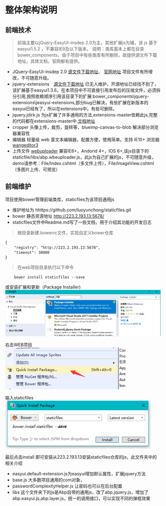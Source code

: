 
# 整体架构说明

## 前端技术

> 前端主要以jQuery-EasyUI-insdep 2.0为主，其他扩展js为辅，该 js 基于 easyui1.5.2 ，不兼容IE9及以下版本。 说明：类库基本上都在目录bower_components，由于项目中有些类库有所删除，故提供源文件下载地址，具体文档，官网都有提供。

* JQuery-EasyUI-insdep 2.0  [源文件下载地址](https://pan.baidu.com/s/1U8qu8DCP19aQY0hudkiXOA)、
[官网地址](https://www.insdep.com/) 项目文件有所增改，不可随意升级。
* jquery-extensions　[源文件下载地址](https://pan.baidu.com/s/1EDYwfHgGcQEA6S5N8-j_jg) 已无人维护，开源地址已经找不到了，该扩展基于easyui1.3.6，在本项目中不可直接引用发布后的压缩文件，必须拆分引用,按照依赖顺序引用该目录下的扩展:bower_components\jquery-extensions\jeasyui-extensions,部分bug已解决，有些扩展在新版本的easyui已经有了，所以在extensions中，有些可删除。
* jquery.jdirk.js 为js扩展了许多通用的方法,extensions-master依赖此js,完整的代码都在extensions-master中.[文档地址](http://223.2.193.104:11) 
* cropper 头像上传，裁剪，旋转等，blueimp-canvas-to-blob 解决部分浏览器兼容性
* 编辑器  轻量级 web 富文本编辑器，配置方便，使用简单。支持 IE10+ 浏览器 [wangeditor3](https://www.kancloud.cn/wangfupeng/wangeditor3/332599)
* 上传文件 [webuploader](http://fex.baidu.com/webuploader/)  兼容IE6+，Andorid 4+，IOS 6+,该js目录下的staticfile/libs/abp.wbeuploader.js，此js为自己扩展的js，不可随意升级，demo请参考：File/Index.cshtml（多文件上传），File/ImageView.cshtml（多图片上传、可预览）

## 前端维护
项目使用bower管理前端类库，staticfiles为该项目通用js
 * 维护地址为 hhttps://github.com/luoyunchong/staticfiles.git
 * bower 静态资源地址 http://223.2.193.13:5678/
 * staticfiles文件中Readme.md写了一些文档，用于介绍其功能的开发日志

>根目录新建.bowerrc文件，实现自定义bower仓库

~~~
{
    "registry": "http://223.2.193.13:5678",
    "timeout": 30000
}
~~~

> 在web项目目录执行以下命令

~~~
    bower install staticfiles --save
~~~
或安装扩展和更新（Package Installer)
![image](images/1.png)

右击WEB项目 <br>
![image](images/2.png)

输入staticfiles<br>
![image](images/3.png)

最后点击install 即可安装从223.2.193.13安装staticfiles仓库的js，此文件夹中的相关介绍
* easyui.default-extension.js为easyui增加默认属性，扩展jquery方法
* base.js 大多数项目通用的com对象，
* passwordComplexityHelper.js 让密码也可以在后台配置
* libs 这个文件夹下的js是Abp自带的通用js，改了abp.jquery.js，增加了abp.easyui.js,abp.layer.js，统一的调用接口，可以实现不同的弹框效果
